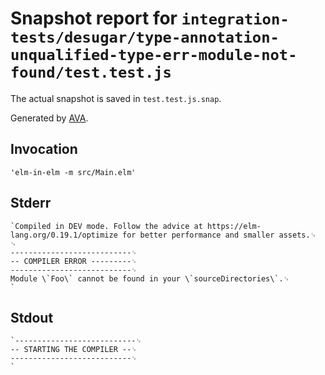 # Snapshot report for `integration-tests/desugar/type-annotation-unqualified-type-err-module-not-found/test.test.js`

The actual snapshot is saved in `test.test.js.snap`.

Generated by [AVA](https://avajs.dev).

## Invocation

    'elm-in-elm -m src/Main.elm'

## Stderr

    `Compiled in DEV mode. Follow the advice at https://elm-lang.org/0.19.1/optimize for better performance and smaller assets.␊
    ␊
    ---------------------------␊
    -- COMPILER ERROR ---------␊
    ---------------------------␊
    Module \`Foo\` cannot be found in your \`sourceDirectories\`.␊
    `

## Stdout

    `---------------------------␊
    -- STARTING THE COMPILER --␊
    ---------------------------␊
    `
